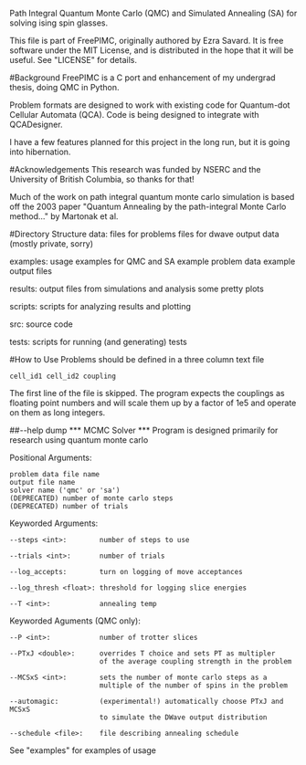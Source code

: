 Path Integral Quantum Monte Carlo (QMC) and Simulated Annealing (SA) for solving
ising spin glasses.

This file is part of FreePIMC, originally authored by Ezra Savard.
It is free software under the MIT License, and is distributed in the hope 
that it will be useful. See "LICENSE" for details.

#Background
FreePIMC is a C port and enhancement of my undergrad thesis, doing QMC
in Python.

Problem formats are designed to work with existing code for Quantum-dot
Cellular Automata (QCA). Code is being designed to integrate with QCADesigner.

I have a few features planned for this project in the long run, but it is going
into hibernation.

#Acknowledgements
This research was funded by NSERC and the University of
British Columbia, so thanks for that!

Much of the work on path integral quantum monte carlo simulation is based off
the 2003 paper "Quantum Annealing by the path-integral Monte Carlo method..." by
Martonak et al.

#Directory Structure
data:
    files for problems
    files for dwave output data (mostly private, sorry)

examples:
    usage examples for QMC and SA
    example problem data
    example output files

results:
    output files from simulations and analysis
    some pretty plots

scripts:
    scripts for analyzing results and plotting

src:
    source code

tests:
    scripts for running (and generating) tests

#How to Use
Problems should be defined in a three column text file

    cell_id1 cell_id2 coupling

The first line of the file is skipped.
The program expects the couplings as floating point numbers and will scale them
up by a factor of 1e5 and operate on them as long integers.

##--help dump
*** MCMC Solver ***
Program is designed primarily for research using quantum monte carlo

Positional Arguments:            

	problem data file name            
	output file name            
	solver name ('qmc' or 'sa')            
	(DEPRECATED) number of monte carlo steps            
	(DEPRECATED) number of trials            

Keyworded Arguments:            

	--steps <int>:        number of steps to use            

	--trials <int>:       number of trials            

	--log_accepts:        turn on logging of move acceptances            

	--log_thresh <float>: threshold for logging slice energies            

	--T <int>:            annealing temp            

Keyworded Aguments (QMC only):            

	--P <int>:            number of trotter slices            

	--PTxJ <double>:      overrides T choice and sets PT as multipler
	                      of the average coupling strength in the problem            

	--MCSxS <int>:        sets the number of monte carlo steps as a 
	                      multiple of the number of spins in the problem            

	--automagic:          (experimental!) automatically choose PTxJ and MCSxS 
	                      to simulate the DWave output distribution            

	--schedule <file>:    file describing annealing schedule            

See "examples" for examples of usage
